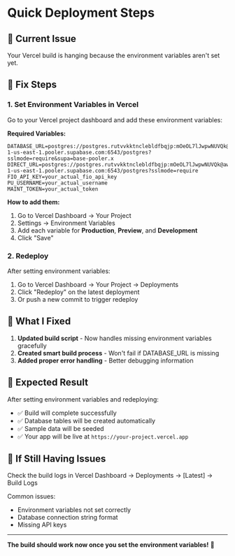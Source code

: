 # Quick Deployment Steps

## 🚨 Current Issue
Your Vercel build is hanging because the environment variables aren't set yet.

## 🔧 Fix Steps

### 1. Set Environment Variables in Vercel

Go to your Vercel project dashboard and add these environment variables:

**Required Variables:**
```
DATABASE_URL=postgres://postgres.rutvvkktnclebldfbqjp:mOeOL7lJwpwNUVQk@aws-1-us-east-1.pooler.supabase.com:6543/postgres?sslmode=require&supa=base-pooler.x
DIRECT_URL=postgres://postgres.rutvvkktnclebldfbqjp:mOeOL7lJwpwNUVQk@aws-1-us-east-1.pooler.supabase.com:6543/postgres?sslmode=require
FIO_API_KEY=your_actual_fio_api_key
PU_USERNAME=your_actual_username
MAINT_TOKEN=your_actual_token
```

**How to add them:**
1. Go to Vercel Dashboard → Your Project
2. Settings → Environment Variables
3. Add each variable for **Production**, **Preview**, and **Development**
4. Click "Save"

### 2. Redeploy

After setting environment variables:
1. Go to Vercel Dashboard → Your Project → Deployments
2. Click "Redeploy" on the latest deployment
3. Or push a new commit to trigger redeploy

## 🎯 What I Fixed

1. **Updated build script** - Now handles missing environment variables gracefully
2. **Created smart build process** - Won't fail if DATABASE_URL is missing
3. **Added proper error handling** - Better debugging information

## 🚀 Expected Result

After setting environment variables and redeploying:
- ✅ Build will complete successfully
- ✅ Database tables will be created automatically
- ✅ Sample data will be seeded
- ✅ Your app will be live at `https://your-project.vercel.app`

## 🐛 If Still Having Issues

Check the build logs in Vercel Dashboard → Deployments → [Latest] → Build Logs

Common issues:
- Environment variables not set correctly
- Database connection string format
- Missing API keys

---

**The build should work now once you set the environment variables!** 🎉